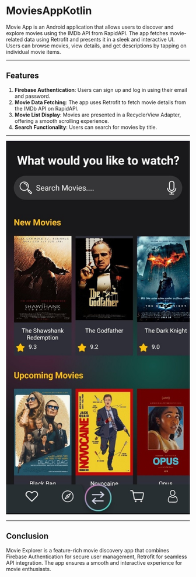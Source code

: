 # MoviesAppKotlin

Movie App is an Android application that allows users to discover and explore movies using the IMDb API from RapidAPI. The app fetches movie-related data using Retrofit and presents it in a sleek and interactive UI. Users can browse movies, view details, and get descriptions by tapping on individual movie items.

---

## Features
1. **Firebase Authentication**: Users can sign up and log in using their email and password.
2. **Movie Data Fetching**: The app uses Retrofit to fetch movie details from the IMDb API on RapidAPI.
3. **Movie List Display**: Movies are presented in a RecyclerView Adapter, offering a smooth scrolling experience.
4. **Search Functionality**: Users can search for movies by title.


---



<img src="https://github.com/Alenaak/MoviesAppKotlin/blob/main/TestImages/MainScreen.jpg" alt="Application Interface" width="600"/>


---


## Conclusion
Movie Explorer is a feature-rich movie discovery app that combines Firebase Authentication for secure user management, Retrofit for seamless API integration. The app ensures a smooth and interactive experience for movie enthusiasts.
